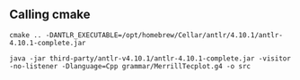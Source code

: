 Calling cmake
-------------

`cmake .. -DANTLR_EXECUTABLE=/opt/homebrew/Cellar/antlr/4.10.1/antlr-4.10.1-complete.jar`

`java -jar third-party/antlr-v4.10.1/antlr-4.10.1-complete.jar -visitor -no-listener -Dlanguage=Cpp grammar/MerrillTecplot.g4 -o src`
